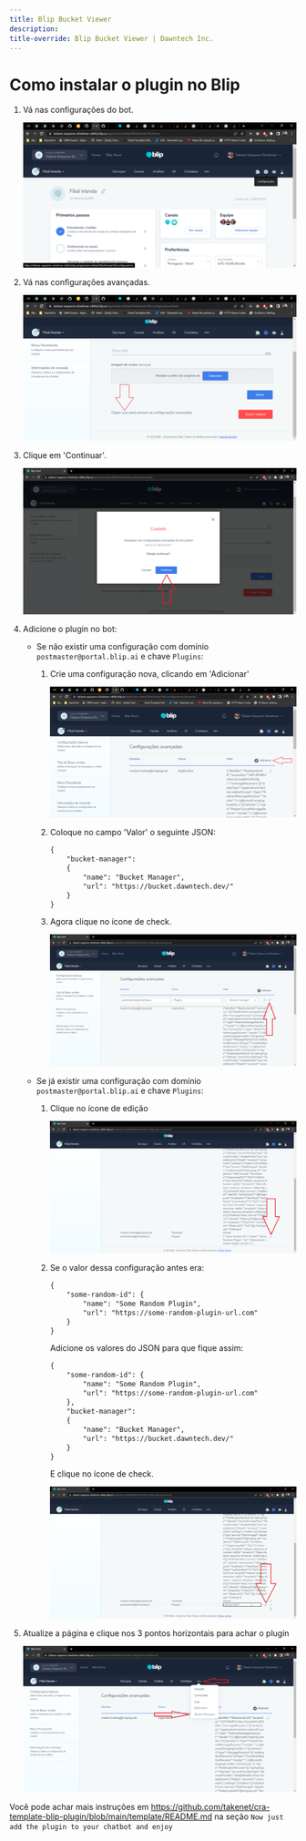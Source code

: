 ```yaml
---
title: Blip Bucket Viewer
description: 
title-override: Blip Bucket Viewer | Dawntech Inc.
---
```

# Como instalar o plugin no Blip

1. Vá nas configurações do bot.

    ![image](../images/pt/blip-bucket-viewer/home.png)

2. Vá nas configurações avançadas.

    ![image](../images/pt/blip-bucket-viewer/settings.png)

3. Clique em 'Continuar'.

    ![image](../images/pt/blip-bucket-viewer/continue_advanced_settings.png)

4. Adicione o plugin no bot:

    - Se não existir uma configuração com domínio `postmaster@portal.blip.ai` e chave `Plugins`:
       
        1. Crie uma configuração nova, clicando em 'Adicionar'
            
            ![image](../images/pt/blip-bucket-viewer/add_advanced_settings.png)
        
        2. Coloque no campo 'Valor' o seguinte JSON:
            ```
            {
                "bucket-manager": 
                {
                    "name": "Bucket Manager",
                    "url": "https://bucket.dawntech.dev/"
                }
            }
            ``` 

        3. Agora clique no ícone de check.

            ![image](../images/pt/blip-bucket-viewer/add_advanced_settings_2.png)
    
    - Se já existir uma configuração com domínio `postmaster@portal.blip.ai` e chave `Plugins`: 
      
        1. Clique no ícone de edição

            ![image](../images/pt/blip-bucket-viewer/edit_advanced_settings.png)

        2. Se o valor dessa configuração antes era:
            ```
            {
                "some-random-id": {
                    "name": "Some Random Plugin",
                    "url": "https://some-random-plugin-url.com"
                }
            }
            ``` 

            Adicione os valores do JSON para que fique assim:
            ```
            {
                "some-random-id": {
                    "name": "Some Random Plugin",
                    "url": "https://some-random-plugin-url.com"
                },
                "bucket-manager": 
                {
                    "name": "Bucket Manager",
                    "url": "https://bucket.dawntech.dev/"
                }
            }
            ```

            E clique no ícone de check.

            ![image](../images/pt/blip-bucket-viewer/edit_advanced_settings_2.png)

5. Atualize a página e clique nos 3 pontos horizontais para achar o plugin

    ![image](../images/pt/blip-bucket-viewer/3_dots.png)


Você pode achar mais instruções em <https://github.com/takenet/cra-template-blip-plugin/blob/main/template/README.md> na seção `Now just add the plugin to your chatbot and enjoy`
